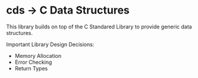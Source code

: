 # cds -> C Data Structures

This library builds on top of the C Standared Library to provide generic data structures.

Important Library Design Decisions:
- Memory Allocation
- Error Checking
- Return Types

